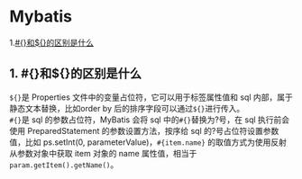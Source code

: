 # Mybatis  
1.[#{}和\${}的区别是什么](#井号和\${}的区别是什么)  

## 1. #{}和\${}的区别是什么 <span id='井号和\${}的区别是什么'></span>  
 `${}`是 Properties 文件中的变量占位符，它可以用于标签属性值和 sql 内部，属于静态文本替换，比如order by 后的排序字段可以通过`${}`进行传入。  
 `#{}`是 sql 的参数占位符，MyBatis 会将 sql 中的`#{}`替换为?号，在 sql 执行前会使用 PreparedStatement 的参数设置方法，按序给 sql 的?号占位符设置参数值，比如 ps.setInt(0, parameterValue)，`#{item.name}` 的取值方式为使用反射从参数对象中获取 item 对象的 name 属性值，相当于 `param.getItem().getName()`。